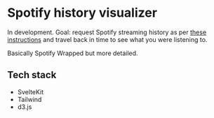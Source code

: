 # Spotify history visualizer

In development. Goal: request Spotify streaming history as per [these instructions](https://support.spotify.com/us/article/understanding-my-data) and travel back in time to see what you were listening to.

Basically Spotify Wrapped but more detailed.

## Tech stack

- SvelteKit
- Tailwind
- d3.js

